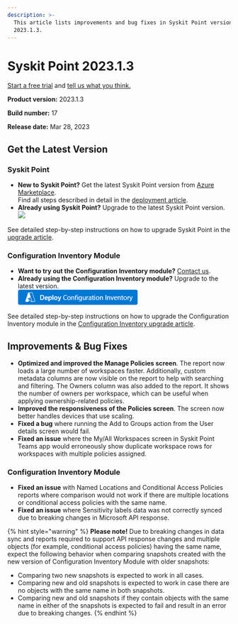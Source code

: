 ```yaml
---
description: >-
  This article lists improvements and bug fixes in Syskit Point version
  2023.1.3.
---
```


# Syskit Point 2023.1.3

[Start a free trial](https://www.syskit.com/products/point/free-trial/) and [tell us what you think.](https://www.syskit.com/company/contact-us/)

**Product version:** 2023.1.3

**Build number:** 17

**Release date:** Mar 28, 2023

## Get the Latest Version

### Syskit Point

* **New to Syskit Point?** Get the latest Syskit Point version from [Azure Marketplace](https://azuremarketplace.microsoft.com/en-us/marketplace/apps/syskitltd.syskit\_point).\
  Find all steps described in detail in the [deployment article](../../set-up-point-data-center/deployment/deploy-syskit-point.md).
* **Already using Syskit Point?** Upgrade to the latest Syskit Point version.\
  [![](https://aka.ms/deploytoazurebutton)](https://portal.azure.com/#create/Microsoft.Template/uri/https%3A%2F%2Fsyskitassetsstorage.blob.core.windows.net%2Fpoint%2FARMTemplates%2FPointUpdateDeploy%2FPointUpdateTemplate.json)

See detailed step-by-step instructions on how to upgrade Syskit Point in the [upgrade article](../../set-up-point-data-center/deployment/upgrade-syskit-point.md).

### Configuration Inventory Module

* **Want to try out the Configuration Inventory module?** [Contact us](https://www.syskit.com/contact-us/).
* **Already using the Configuration Inventory module?** Upgrade to the latest version.\
  [![](../../.gitbook/assets/deployconfigurationinventory.png)](https://portal.azure.com/#create/Microsoft.Template/uri/https%3A%2F%2Fsyskitassetsstorage.blob.core.windows.net%2Fpoint%2FARMTemplates%2FPointUpdateDeploy%2FCimUpdateVersion.json)

See detailed step-by-step instructions on how to upgrade the Configuration Inventory module in the [Configuration Inventory upgrade article](../../configuration-inventory/configuration-inventory-upgrade.md).

## Improvements & Bug Fixes

* **Optimized and improved the Manage Policies screen**. The report now loads a large number of workspaces faster. Additionally, custom metadata columns are now visible on the report to help with searching and filtering. The Owners column was also added to the report. It shows the number of owners per workspace, which can be useful when applying ownership-related policies.
* **Improved the responsiveness of the Policies screen**. The screen now better handles devices that use scaling.
* **Fixed a bug** where running the Add to Groups action from the User details screen would fail.
* **Fixed an issue** where the My/All Workspaces screen in Syskit Point Teams app would erroneously show duplicate workspace rows for workspaces with multiple policies assigned.

### Configuration Inventory Module

* **Fixed an issue** with Named Locations and Conditional Access Policies reports where comparison would not work if there are multiple locations or conditional access policies with the same name.
* **Fixed an issue** where Sensitivity labels data was not correctly synced due to breaking changes in Microsoft API response.

{% hint style="warning" %}
**Please note!** Due to breaking changes in data sync and reports required to support API response changes and multiple objects (for example, conditional access policies) having the same name, expect the following behavior when comparing snapshots created with the new version of Configuration Inventory Module with older snapshots:

* Comparing two new snapshots is expected to work in all cases.
* Comparing new and old snapshots is expected to work in case there are no objects with the same name in both snapshots.
* Comparing new and old snapshots if they contain objects with the same name in either of the snapshots is expected to fail and result in an error due to breaking changes.
{% endhint %}
